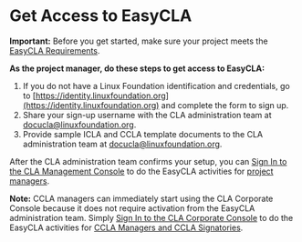 # Get Access to EasyCLA

**Important:** Before you get started, make sure your project meets the [EasyCLA Requirements](https://lf-docs-linux-foundation.gitbook.io/easycla/getting-started/easycla-requirements).

**As the project manager, do these steps to get access to EasyCLA:**

1. If you do not have a Linux Foundation identification and credentials, go to [https://identity.linuxfoundation.org](https://identity.linuxfoundation.org) and complete the form to sign up.
2. Share your sign-up username with the CLA administration team at [docucla@linuxfoundation.org](mailto:docucla@linuxfoundation.org).
3. Provide sample ICLA and CCLA template documents to the CLA administration team at [docucla@linuxfoundation.org](mailto:docucla@linuxfoundation.org).

After the CLA administration team confirms your setup, you can [Sign In to the CLA Management Console](https://app.gitbook.com/@lf-docs-linux-foundation/s/easycla/getting-started/project-managers/sign-in-to-the-cla-management-console) to do the EasyCLA activities for [project managers](https://app.gitbook.com/@lf-docs-linux-foundation/s/easycla/getting-started/project-managers).

**Note:** CCLA managers can immediately start using the CLA Corporate Console because it does not require activation from the EasyCLA administration team. Simply [Sign In to the CLA Corporate Console](https://app.gitbook.com/@lf-docs-linux-foundation/s/easycla/getting-started/ccla-managers-and-ccla-signatories/sign-in-to-the-cla-corporate-console) to do the EasyCLA activities for [CCLA Managers and CCLA Signatories](https://app.gitbook.com/@lf-docs-linux-foundation/s/easycla/getting-started/ccla-managers-and-ccla-signatories).

